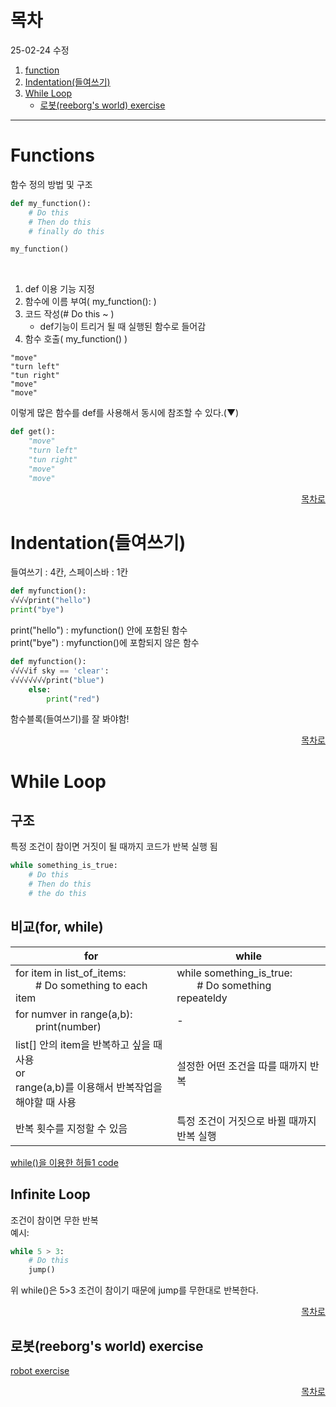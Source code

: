 # 목차
25-02-24 수정 <br>
1. [function](#functions)
2. [Indentation(들여쓰기)](#indentation들여쓰기)
3. [While Loop](#while-loop)
    - [로봇(reeborg's world) exercise](#로봇reeborgs-world-exercise)
---

# Functions
함수 정의 방법 및 구조
```py
def my_function():
    # Do this
    # Then do this
    # finally do this

my_function()
```
<br>

1. def 이용 기능 지정
2. 함수에 이름 부여( my_function(): )
3. 코드 작성(# Do this ~ )
    * def기능이 트리거 될 때 실행된 함수로 들어감
4. 함수 호출( my_function() ) <br>

```
"move"
"turn left"
"tun right"
"move"
"move"
```

이렇게 많은 함수를 def를 사용해서 동시에 참조할 수 있다.(▼) 

```py
def get():
    "move"
    "turn left"
    "tun right"
    "move"
    "move"
```

<div align="right">

[목차로](#목차)
</div>


# Indentation(들여쓰기)
들여쓰기 : 4칸, 스페이스바 : 1칸

```py
def myfunction():
√√√√print("hello")
print("bye")
```

print("hello") : myfunction() 안에 포함된 함수 <br>
print("bye") : myfunction()에 포함되지 않은 함수


```py
def myfunction():
√√√√if sky == 'clear':
√√√√√√√√print("blue")
    else:
        print("red")
```
함수블록(들여쓰기)를 잘 봐야함!

<div align="right">

[목차로](#목차)
</div>

# While Loop
## 구조
특정 조건이 참이면 거짓이 될 때까지 코드가 반복 실행 됨

```py
while something_is_true:
    # Do this
    # Then do this
    # the do this
``` 

## 비교(for, while)
| for | while |
|---|---|
| for item in list_of_items: <br>   # Do something to each item  | while something_is_true: <br>   # Do something repeateldy |
| for numver in range(a,b): <br>   print(number) | - |
| list[] 안의 item을 반복하고 싶을 때 사용 <br> or <br> range(a,b)를 이용해서 반복작업을 해야할 때 사용 | 설정한 어떤 조건을 따를 때까지 반복 |
| 반복 횟수를 지정할 수 있음 | 특정 조건이 거짓으로 바뀔 때까지 반복 실행 |

[while()을 이용한 허들1 code](https://github.com/Song1610/100days/blob/main/Day%206/exercise/new/hurdle_1(while).py)

## Infinite Loop
조건이 참이면 무한 반복
<br>
예시:

```py
while 5 > 3:
    # Do this
    jump()
```
위 while()은 5>3 조건이 참이기 때문에 jump를 무한대로 반복한다.

<div align="right">

[목차로](#목차)
</div>

## 로봇(reeborg's world) exercise
[robot exercise](https://github.com/Song1610/100days/tree/main/Day%206/exercise)

<div align="right">

[목차로](#목차)
</div>